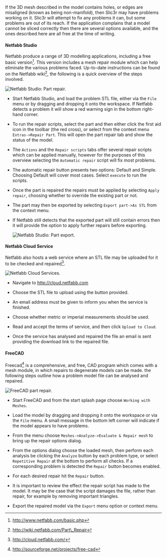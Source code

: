 If the 3D mesh described in the model contains holes, or edges are
misaligned (known as being non-manifold), then Slic3r may have problems
working on it. Slic3r will attempt to fix any problems it can, but some
problems are out of its reach. If the application complains that a model
cannot be sliced correctly then there are several options available, and
the ones described here are all free at the time of writing.

#### Netfabb Studio

 Netfabb produce a range of 3D modelling
applications, including a free basic version[^1]. This version includes
a mesh repair module which can help eliminate the various problems
faced. Up-to-date instructions can be found on the Netfabb wiki[^2], the
following is a quick overview of the steps involved.

 ![Netfabb Studio: Part
repair.](working_with_models/netfabb_studio_part_repair.png "fig:")


-   Start Netfabb Studio, and load the problem STL file, either via the
    `File` menu or by dragging and dropping it onto the workspace. If
    Netfabb detects a problem it will show a red warning sign in the
    bottom right-hand corner.

-   To run the repair scripts, select the part and then either click the
    first aid icon in the toolbar (the red cross), or select from the
    context menu `Extras->Repair Part`. This will open the part repair
    tab and show the status of the model.

-   The `Actions` and the `Repair scripts` tabs offer several repair
    scripts which can be applied manually, however for the purposes of
    this overview selecting the `Automatic repair` script will fix most
    problems.

-   The automatic repair button presents two options: Default and
    Simple. Choosing Default will cover most cases. Select `execute` to
    run the scripts.

-   Once the part is repaired the repairs must be applied by selecting
    `Apply repair`, choosing whether to override the existing part or
    not.

-   The part may then be exported by selecting `Export part->As STL`
    from the context menu.

-   If Netfabb still detects that the exported part will still contain
    errors then it will provide the option to apply further repairs
    before exporting.

     ![Netfabb Studio: Part
    export.](working_with_models/netfabb_studio_export_part.png "fig:")
    

#### Netfabb Cloud Service

 Netfabb also hosts a web service where an
STL file may be uploaded for it to be checked and repaired[^3].

 ![Netfabb Cloud
Services.](working_with_models/netfabb_cloud_services.png "fig:")


-   Navigate to http://cloud.netfabb.com

-   Choose the STL file to upload using the button provided.

-   An email address must be given to inform you when the service is
    finished.

-   Choose whether metric or imperial measurements should be used.

-   Read and accept the terms of service, and then click
    `Upload to Cloud`.

-   Once the service has analysed and repaired the file an email is sent
    providing the download link to the repaired file.

#### FreeCAD



Freecad[^4] is a comprehensive, and free, CAD program which comes with a
mesh module, in which repairs to degenerate models can be made. the
following steps outline how a problem model file can be analysed and
repaired.

 ![FreeCAD part
repair.](working_with_models/freecad_part_repair.png "fig:")


-   Start FreeCAD and from the start splash page choose
    `Working with Meshes`.

-   Load the model by dragging and dropping it onto the workspace or via
    the `File` menu. A small message in the bottom left corner will
    indicate if the model appears to have problems.

-   From the menu choose `Meshes->Analyze->Evaluate & Repair mesh` to
    bring up the repair options dialog.

-   From the options dialog choose the loaded mesh, then perform each
    analysis be clicking the `Analyze` button by each problem type, or
    select `Repetitive Repair` at the bottom to perform all checks. If a
    corresponding problem is detected the `Repair` button becomes
    enabled.

-   For each desired repair hit the `Repair` button.

-   It is important to review the effect the repair script has made to
    the model. It may be the case that the script damages the file,
    rather than repair, for example by removing important triangles.

-   Export the repaired model via the `Export` menu option or context
    menu.

[^1]: http://www.netfabb.com/basic.php

[^2]: http://wiki.netfabb.com/Part\_Repair

[^3]: http://cloud.netfabb.com/

[^4]: <http://sourceforge.net/projects/free-cad>
